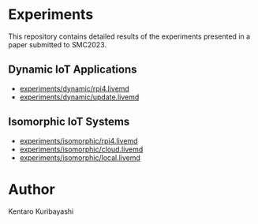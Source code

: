 # Experiments

This repository contains detailed results of the experiments presented in a paper submitted to SMC2023.

## Dynamic IoT Applications

* [experiments/dynamic/rpi4.livemd](experiments/dynamic/rpi4.livemd)
* [experiments/dynamic/update.livemd](experiments/dynamic/update.livemd)

## Isomorphic IoT Systems

* [experiments/isomorphic/rpi4.livemd](experiments/isomorphic/rpi4.livemd)
* [experiments/isomorphic/cloud.livemd](experiments/isomorphic/cloud.livemd)
* [experiments/isomorphic/local.livemd](experiments/isomorphic/local.livemd)

# Author

Kentaro Kuribayashi
